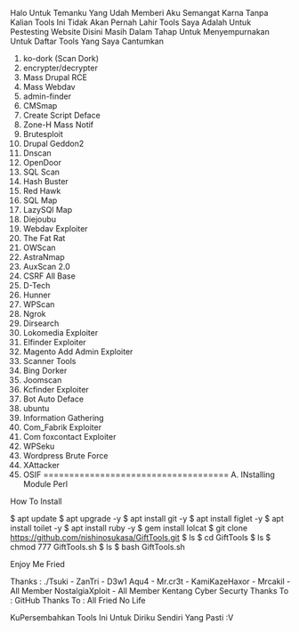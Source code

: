 Halo Untuk Temanku Yang Udah Memberi Aku Semangat Karna Tanpa Kalian Tools Ini Tidak Akan Pernah Lahir
Tools Saya Adalah Untuk Pestesting Website 
Disini Masih Dalam Tahap Untuk Menyempurnakan 
Untuk Daftar Tools Yang Saya Cantumkan 

  1. ko-dork (Scan Dork)
  2. encrypter/decrypter
  3. Mass Drupal RCE
  4. Mass Webdav
  5. admin-finder
  6. CMSmap
  7. Create Script Deface
  8. Zone-H Mass Notif
  9. Brutesploit
  10. Drupal Geddon2
  11. Dnscan
  12. OpenDoor
  13. SQL Scan
  14. Hash Buster
  15. Red Hawk
  16. SQL Map
  17. LazySQl Map
  18. Diejoubu
  19. Webdav Exploiter
  20. The Fat Rat
  21. OWScan
  22. AstraNmap
  23. AuxScan 2.0
  24. CSRF All Base
  25. D-Tech
  26. Hunner
  27. WPScan
  28. Ngrok
  29. Dirsearch
  30. Lokomedia Exploiter
  31. Elfinder Exploiter
  32. Magento Add Admin Exploiter
  33. Scanner Tools
  34. Bing Dorker
  35. Joomscan
  36. Kcfinder Exploiter
  37. Bot Auto Deface
  38. ubuntu
  39. Information Gathering
  40. Com_Fabrik Exploiter
  41. Com foxcontact Exploiter
  42. WPSeku
  43. Wordpress Brute Force
  44. XAttacker
  45. OSIF
 ====================================
  A. INstalling Module Perl
  
  
  How To Install
  
  $ apt update
  $ apt upgrade -y
  $ apt install git -y
  $ apt install figlet -y
  $ apt install toilet -y
  $ apt install ruby -y
  $ gem install lolcat
  $ git clone https://github.com/nishinosukasa/GiftTools.git
  $ ls
  $ cd GiftTools
  $ ls
  $ chmod 777 GiftTools.sh
  $ ls
  $ bash GiftTools.sh
  
  Enjoy Me Fried 
  
  
  
  Thanks : ./Tsuki - ZanTri - D3w1 Aqu4 - Mr.cr3t - KamiKazeHaxor - Mrcakil - All Member NostalgiaXploit - All Member Kentang Cyber Securty
  Thanks To : GitHub
  Thanks To : All Fried No Life 
  
  KuPersembahkan Tools Ini Untuk Diriku Sendiri Yang Pasti :V 


